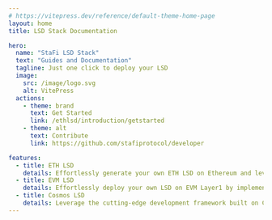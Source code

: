 ```yaml
---
# https://vitepress.dev/reference/default-theme-home-page
layout: home
title: LSD Stack Documentation

hero:
  name: "StaFi LSD Stack"
  text: "Guides and Documentation"
  tagline: Just one click to deploy your LSD
  image:
    src: /image/logo.svg
    alt: VitePress
  actions:
    - theme: brand
      text: Get Started
      link: /ethlsd/introduction/getstarted
    - theme: alt
      text: Contribute
      link: https://github.com/stafiprotocol/developer

features:
  - title: ETH LSD
    details: Effortlessly generate your own ETH LSD on Ethereum and leverage integration with various third-party protocols to operate your staking pool for growth.
  - title: EVM LSD
    details: Effortlessly deploy your own LSD on EVM Layer1 by implementing the staking contract interface on a foundational development toolkit. Already supported on BSC, Polygon, and more, with no development required.
  - title: Cosmos LSD  
    details: Leverage the cutting-edge development framework built on CosWasm to effortlessly configure and integrate your own LSD project within the Cosmos ecosystem, requiring just a few simple steps for deployment.
---
```



